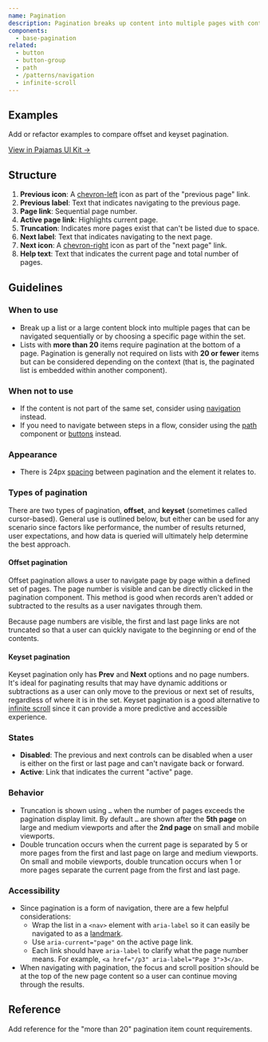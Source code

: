 ```yaml
---
name: Pagination
description: Pagination breaks up content into multiple pages with controls for navigating those pages.
components:
  - base-pagination
related:
  - button
  - button-group
  - path
  - /patterns/navigation
  - infinite-scroll
---
```


## Examples

<story-viewer component="base-pagination" title="Offset pagination"></story-viewer>

<story-viewer component="base-pagination" title="Offset pagination truncated on both sides" args-page="10"></story-viewer>

<story-viewer component="base-pagination" story="compact" title="Compact offset pagination"></story-viewer>

<story-viewer component="base-keyset-pagination" title="Keyset pagination" args-hasPreviousPage="false"></story-viewer>

<todo>Add or refactor examples to compare offset and keyset pagination.</todo>

[View in Pajamas UI Kit →](https://www.figma.com/file/qEddyqCrI7kPSBjGmwkZzQ/%F0%9F%93%99-Component-library?type=design&node-id=425-130&mode=design)

## Structure

<figure-img alt="Numbered diagram of pagination structure" label="Pagination structure" src="/img/pagination-structure.svg"></figure-img>

1. **Previous icon**: A [chevron-left](https://gitlab-org.gitlab.io/gitlab-svgs/?q=~chevron-left) icon as part of the "previous page" link.
1. **Previous label**: Text that indicates navigating to the previous page.
1. **Page link**: Sequential page number.
1. **Active page link**: Highlights current page.
1. **Truncation**: Indicates more pages exist that can't be listed due to space.
1. **Next label**: Text that indicates navigating to the next page.
1. **Next icon**: A [chevron-right](https://gitlab-org.gitlab.io/gitlab-svgs/?q=~chevron-right) icon as part of the "next page" link.
1. **Help text**: Text that indicates the current page and total number of pages.

## Guidelines

### When to use

- Break up a list or a large content block into multiple pages that can be navigated sequentially or by choosing a specific page within the set.
- Lists with **more than 20** items require pagination at the bottom of a page. Pagination is generally not required on lists with **20 or fewer** items but can be considered depending on the context (that is, the paginated list is embedded within another component).

### When not to use

- If the content is not part of the same set, consider using [navigation](/patterns/navigation) instead.
- If you need to navigate between steps in a flow, consider using the [path](/components/path) component or [buttons](/components/button) instead.

### Appearance

- There is 24px [spacing](/product-foundations/spacing#standard-spacing-guidelines) between pagination and the element it relates to.

### Types of pagination

There are two types of pagination, **offset**, and **keyset** (sometimes called cursor-based). General use is outlined below, but either can be used for any scenario since factors like performance, the number of results returned, user expectations, and how data is queried will ultimately help determine the best approach.

#### Offset pagination

Offset pagination allows a user to navigate page by page within a defined set of pages. The page number is visible and can be directly clicked in the pagination component. This method is good when records aren't added or subtracted to the results as a user navigates through them.

Because page numbers are visible, the first and last page links are not truncated so that a user can quickly navigate to the beginning or end of the contents.

#### Keyset pagination

Keyset pagination only has **Prev** and **Next** options and no page numbers. It's ideal for paginating results that may have dynamic additions or subtractions as a user can only move to the previous or next set of results, regardless of where it is in the set. Keyset pagination is a good alternative to [infinite scroll](/components/infinite-scroll) since it can provide a more predictive and accessible experience.

### States

- **Disabled**: The previous and next controls can be disabled when a user is either on the first or last page and can't navigate back or forward.
- **Active**: Link that indicates the current "active" page.

### Behavior

- Truncation is shown using `…` when the number of pages exceeds the pagination display limit. By default `…` are shown after the **5th page** on large and medium viewports and after the **2nd page** on small and mobile viewports.
- Double truncation occurs when the current page is separated by 5 or more pages from the first and last page on large and medium viewports. On small and mobile viewports, double truncation occurs when 1 or more pages separate the current page from the first and last page.

### Accessibility

- Since pagination is a form of navigation, there are a few helpful considerations:
  - Wrap the list in a `<nav>` element with `aria-label` so it can easily be navigated to as a [landmark](https://w3c.github.io/aria-practices/examples/landmarks/main.html).
  - Use `aria-current="page"` on the active page link.
  - Each link should have `aria-label` to clarify what the page number means. For example, `<a href="/p3" aria-label="Page 3">3</a>`.
- When navigating with pagination, the focus and scroll position should be at the top of the new page content so a user can continue moving through the results.

## Reference

<todo>Add reference for the "more than 20" pagination item count requirements.</todo>
